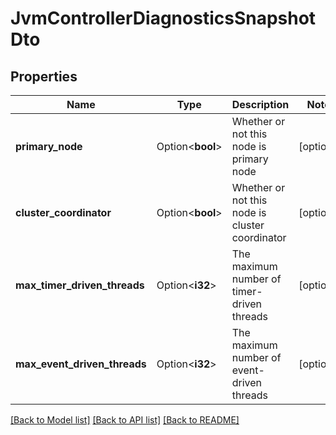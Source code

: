 # JvmControllerDiagnosticsSnapshotDto

## Properties

Name | Type | Description | Notes
------------ | ------------- | ------------- | -------------
**primary_node** | Option<**bool**> | Whether or not this node is primary node | [optional]
**cluster_coordinator** | Option<**bool**> | Whether or not this node is cluster coordinator | [optional]
**max_timer_driven_threads** | Option<**i32**> | The maximum number of timer-driven threads | [optional]
**max_event_driven_threads** | Option<**i32**> | The maximum number of event-driven threads | [optional]

[[Back to Model list]](../README.md#documentation-for-models) [[Back to API list]](../README.md#documentation-for-api-endpoints) [[Back to README]](../README.md)


